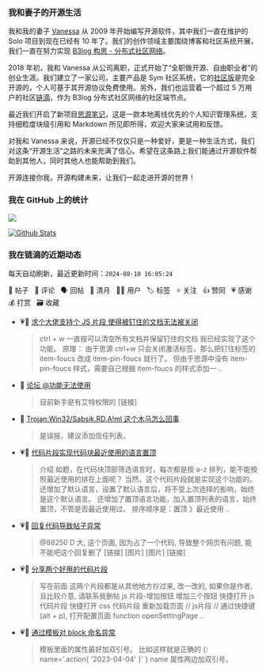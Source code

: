 ### 我和妻子的开源生活

我和我的妻子 [Vanessa](https://github.com/Vanessa219) 从 2009 年开始编写开源软件，其中我们一直在维护的 Solo 项目到现在已经有 10 年了。我们的创作领域主要围绕博客和社区系统开展，我们一直在努力实现 [B3log 构思 - 分布式社区网络](https://ld246.com/article/1546941897596)。

2018 年初，我和 Vanessa 从公司离职，正式开始了“全职做开源、自由职业者”的创业生涯。我们建立了一家公司，主要产品是 Sym 社区系统，它的[社区版](https://github.com/88250/symphony)是完全开源的，个人可基于其开源协议免费使用。另外，我们也运营着一个超过 5 万用户的社区[链滴](https://ld246.com)，作为 B3log 分布式社区网络的社区端节点。

最近我们开启了新项目[思源笔记](https://github.com/siyuan-note/siyuan)，这是一款本地离线优先的个人知识管理系统，支持细粒度块级引用和 Markdown 所见即所得，欢迎大家来试用和反馈。

对我和 Vanessa 来说，开源已经不仅仅只是一种爱好，更是一种生活方式，我们对这条“开源生活”之路的未来充满了信心。希望在这条路上我们能通过开源软件帮助到其他人，同时其他人也能帮助到我们。

开源连接你我，开源构建未来，让我们一起走进开源的世界！

### 我在 GitHub 上的统计

<a title="Hits" target="_blank" href="https://github.com/88250/88250"><img src="https://hits.b3log.org/88250/88250.svg"></a>

[![Github Stats](https://github-readme-stats.vercel.app/api?username=88250&theme=tokyonight&show_icons=true)](https://github.com/88250)

<!--events start -->

### 我在链滴的近期动态

每天自动刷新，最近更新时间：`2024-08-10 16:05:24`

📝 帖子 &nbsp; 💬 评论 &nbsp; 🗣 回帖 &nbsp; 🌙 清月 &nbsp; 👨‍💻 用户 &nbsp; 🏷️ 标签 &nbsp; ⭐️ 关注 &nbsp; 👍 赞同 &nbsp; 💗 感谢 &nbsp; 💰 打赏 &nbsp; 🗃 收藏

* 💗💬 [求个大佬支持个 JS 片段 使得被钉住的文档无法被关闭](https://ld246.com/article/1723109908986/comment/1723175511606#comments)

  > ctrl + w 一直按可以清空所有文档并保留钉住的文档 我已经实现了这个功能。 原理： 由于思源 ctrl+w 只会关闭激活标签，那么把钉住标签的 item-foucs 改成 item-pin-foucs 就行了。 但由于思源中没有 item-pin-foucs 样式，需要自己根据 item-foucs 的样式添加一 ..
* 💬 [论坛 @功能无法使用](https://ld246.com/article/1723116496121/comment/1723167815811#comments)

  > 目前新手是有艾特权限的 [链接]
* 💬 [Trojan:Win32/Sabsik.RD.A!ml 这个木马怎么回事](https://ld246.com/article/1723165641481/comment/1723165796818#comments)

  > 是误报，建议添加信任列表。
* 💗📝 [代码片段实现代码块最近使用的语言置顶](https://ld246.com/article/1723089690687)

  > 介绍 如题，在代码块顶部筛选语言时，每次都是按 a-z 排列，能不能按照最近使用的排在上面呢？ 当然，这个代码片段就是实现这个功能的。 还增加了默认语言，设置了默认语言后，将不受上次选择的影响，始终是这个默认语言。 还增加了置顶语言功能，加入置顶列表的语言，始终置顶，不管是否最近使用过。 排序顺序是：置顶 》最近使用  ..
* 💗📝 [回复代码导致帖子异常](https://ld246.com/article/1721710246161)

  > @88250 D 大, 这个页面, 因为占了一个代码, 导致整个网页有问题, 能不能吧这个回复删了 [链接] [图片] [图片] [链接]
* 💗📝 [分享两个好用的代码片段](https://ld246.com/article/1721648462922)

  > 写在前面 这两个片段都是从其他地方抄过来, 改一改的, 如果你是作者, 且比较介意, 请联系我删帖 js 片段-增加按钮 增加三个按钮 快捷打开 js 代码片段 快捷打开 css 代码片段 重新加载页面 // js片段 // 通过快捷键(alt + p), 打开配置页面 function openSettingPage ..
* 💗💬 [通过模板对 block 命名异常](https://ld246.com/article/1722931317431/comment/1722934942938#comments)

  > 模板里面的属性最好加双引号。 比如这样就是正确的 {: name='.action{ '2023-04-04' }' } name 属性两边加双引号。


<!--events end -->
